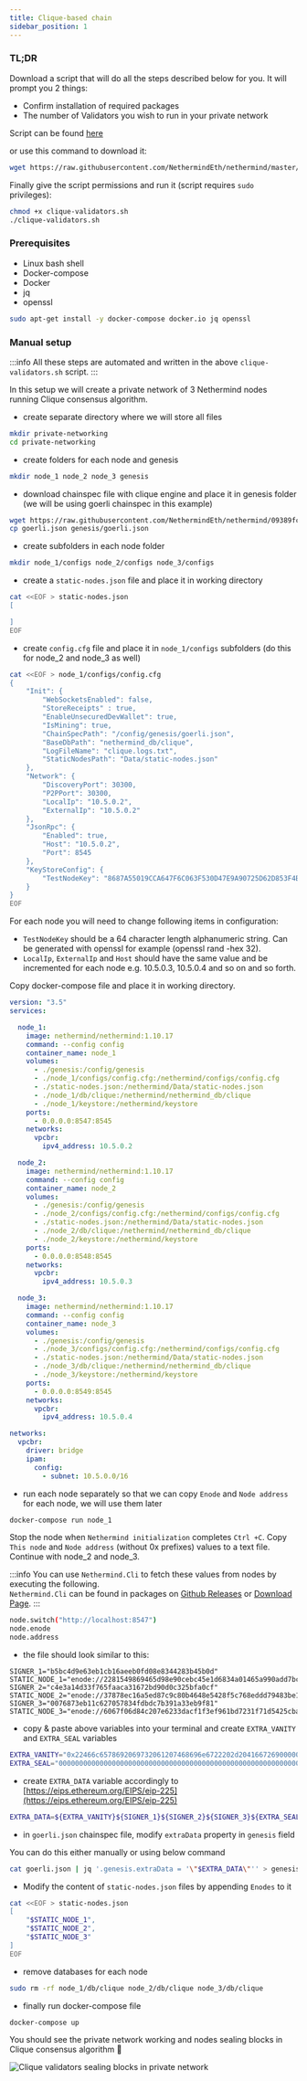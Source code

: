 ```yaml
---
title: Clique-based chain
sidebar_position: 1
---
```


### TL;DR

Download a script that will do all the steps described below for you. It will prompt you 2 things:&#x20;

* Confirm installation of required packages
* The number of Validators you wish to run in your private network

Script can be
found [here](https://github.com/NethermindEth/nethermind/blob/master/scripts/private-networking/clique-validators.sh)

or use this command to download it:

```bash
wget https://raw.githubusercontent.com/NethermindEth/nethermind/master/scripts/private-networking/clique-validators.sh
```

Finally give the script permissions and run it (script requires `sudo` privileges):

```bash
chmod +x clique-validators.sh
./clique-validators.sh
```

### Prerequisites

* Linux bash shell
* Docker-compose
* Docker
* jq
* openssl

```bash
sudo apt-get install -y docker-compose docker.io jq openssl
```

### Manual setup

:::info
All these steps are automated and written in the above `clique-validators.sh` script.
:::

In this setup we will create a private network of 3 Nethermind nodes running Clique consensus algorithm.

* create separate directory where we will store all files

```bash
mkdir private-networking
cd private-networking
```

* create folders for each node and genesis

```bash
mkdir node_1 node_2 node_3 genesis
```

* download chainspec file with clique engine and place it in genesis folder (we will be using goerli chainspec in this
  example)

```bash
wget https://raw.githubusercontent.com/NethermindEth/nethermind/09389fc28b37605acc5eaed764d3e973969fe319/src/Nethermind/Chains/goerli.json
cp goerli.json genesis/goerli.json
```

* create subfolders in each node folder

```bash
mkdir node_1/configs node_2/configs node_3/configs
```

* create a `static-nodes.json` file and place it in working directory

```bash
cat <<EOF > static-nodes.json
[

]
EOF
```

* create `config.cfg` file and place it in `node_1/configs` subfolders (do this for node\_2 and node\_3 as well)

```bash
cat <<EOF > node_1/configs/config.cfg
{
    "Init": {
        "WebSocketsEnabled": false,
        "StoreReceipts" : true,
        "EnableUnsecuredDevWallet": true,
        "IsMining": true,
        "ChainSpecPath": "/config/genesis/goerli.json",
        "BaseDbPath": "nethermind_db/clique",
        "LogFileName": "clique.logs.txt",
        "StaticNodesPath": "Data/static-nodes.json"
    },
    "Network": {
        "DiscoveryPort": 30300,
        "P2PPort": 30300,
        "LocalIp": "10.5.0.2",
        "ExternalIp": "10.5.0.2"
    },
    "JsonRpc": {
        "Enabled": true,
        "Host": "10.5.0.2",
        "Port": 8545
    },
    "KeyStoreConfig": {
        "TestNodeKey": "8687A55019CCA647F6C063F530D47E9A90725D62D853F4B973E589DB24CA9305"
    }
}
EOF
```

For each node you will need to change following items in configuration:

* `TestNodeKey` should be a 64 character length alphanumeric string. Can be generated with openssl for example (openssl
  rand -hex 32).
* `LocalIp`, `ExternalIp` and `Host` should have the same value and be incremented for each node e.g. 10.5.0.3, 10.5.0.4
  and so on and so forth.

Copy docker-compose file and place it in working directory.

```yaml
version: "3.5"
services:

  node_1:
    image: nethermind/nethermind:1.10.17
    command: --config config
    container_name: node_1
    volumes:
      - ./genesis:/config/genesis
      - ./node_1/configs/config.cfg:/nethermind/configs/config.cfg
      - ./static-nodes.json:/nethermind/Data/static-nodes.json
      - ./node_1/db/clique:/nethermind/nethermind_db/clique
      - ./node_1/keystore:/nethermind/keystore
    ports:
      - 0.0.0.0:8547:8545
    networks:
      vpcbr:
        ipv4_address: 10.5.0.2

  node_2:
    image: nethermind/nethermind:1.10.17
    command: --config config
    container_name: node_2
    volumes:
      - ./genesis:/config/genesis
      - ./node_2/configs/config.cfg:/nethermind/configs/config.cfg
      - ./static-nodes.json:/nethermind/Data/static-nodes.json
      - ./node_2/db/clique:/nethermind/nethermind_db/clique
      - ./node_2/keystore:/nethermind/keystore
    ports:
      - 0.0.0.0:8548:8545
    networks:
      vpcbr:
        ipv4_address: 10.5.0.3

  node_3:
    image: nethermind/nethermind:1.10.17
    command: --config config
    container_name: node_3
    volumes:
      - ./genesis:/config/genesis
      - ./node_3/configs/config.cfg:/nethermind/configs/config.cfg
      - ./static-nodes.json:/nethermind/Data/static-nodes.json
      - ./node_3/db/clique:/nethermind/nethermind_db/clique
      - ./node_3/keystore:/nethermind/keystore
    ports:
      - 0.0.0.0:8549:8545
    networks:
      vpcbr:
        ipv4_address: 10.5.0.4

networks:
  vpcbr:
    driver: bridge
    ipam:
      config:
        - subnet: 10.5.0.0/16
```

* run each node separately so that we can copy `Enode` and `Node address` for each node, we will use them later

```bash
docker-compose run node_1
```

Stop the node when `Nethermind initialization` completes `Ctrl +C`. Copy `This node` and `Node address` (without 0x
prefixes) values to a text file. Continue with node\_2 and node\_3.

:::info
You can use `Nethermind.Cli` to fetch these values from nodes by executing the following.\
`Nethermind.Cli` can be found in packages on [Github Releases](https://github.com/NethermindEth/nethermind/releases)
or [Download Page](http://downloads.nethermind.io/).
:::

```bash
node.switch("http://localhost:8547")
node.enode
node.address
```

* the file should look similar to this:

```
SIGNER_1="b5bc4d9e63eb1cb16aeeb0fd08e8344283b45b0d"
STATIC_NODE_1="enode://2281549869465d98e90cebc45e1d6834a01465a990add7bcf07a49287e7e66b50ca27f9c70a46190cef7ad746dd5d5b6b9dfee0c9954104c8e9bd0d42758ec58@10.5.0.2:30300"
SIGNER_2="c4e3a14d33f765faaca31672bd90d0c325bfa0cf"
STATIC_NODE_2="enode://37878ec16a5ed87c9c80b4648e5428f5c768eddd79483be118319c49d11c4e535dac328b5216696cefe0792b7b64adc4de3aeb377550651e982590e62e5a500e@10.5.0.3:30300"
SIGNER_3="0076873eb11c627057834fdbdc7b391a33eb9f81"
STATIC_NODE_3="enode://6067f06d84c207e6233dacf1f3ef961bd7231f71d5425cbaf843cf19cfd5f7e13b024d234e4e5f6175bdb37c0bbccd14488b481b2280efb66d0631a20ae13ea3@10.5.0.4:30300"
```

* copy & paste above variables into your terminal and create `EXTRA_VANITY` and `EXTRA_SEAL` variables

```bash
EXTRA_VANITY="0x22466c6578692069732061207468696e6722202d204166726900000000000000"
EXTRA_SEAL="0000000000000000000000000000000000000000000000000000000000000000000000000000000000000000000000000000000000000000000000000000000000"
```

* create `EXTRA_DATA` variable accordingly
  to [https://eips.ethereum.org/EIPS/eip-225](https://eips.ethereum.org/EIPS/eip-225)

```bash
EXTRA_DATA=${EXTRA_VANITY}${SIGNER_1}${SIGNER_2}${SIGNER_3}${EXTRA_SEAL}
```

* in `goerli.json` chainspec file, modify `extraData` property in `genesis` field

You can do this either manually or using below command

```bash
cat goerli.json | jq '.genesis.extraData = '\"$EXTRA_DATA\"'' > genesis/goerli.json
```

* Modify the content of `static-nodes.json` files by appending `Enodes` to it

```bash
cat <<EOF > static-nodes.json
[
    "$STATIC_NODE_1",
    "$STATIC_NODE_2",
    "$STATIC_NODE_3"
]
EOF
```

* remove databases for each node

```bash
sudo rm -rf node_1/db/clique node_2/db/clique node_3/db/clique
```

* finally run docker-compose file

```bash
docker-compose up
```

You should see the private network working and nodes sealing blocks in Clique consensus algorithm :tada:&#x20;

![Clique validators sealing blocks in private network](</img/image(8).png>)


